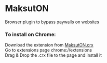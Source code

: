 MaksutON
========
Browser plugin to bypass paywalls on websites<br>
<h3>To install on Chrome:</h3>
Download the extension from <a href="https://github.com/tenttu/maksuton/raw/master/chrome/MaksutON.crx">MaksutON.crx</a><br>
Go to extensions page chrome://extensions<br>
Drag & Drop the .crx file to the page and install it<br>
